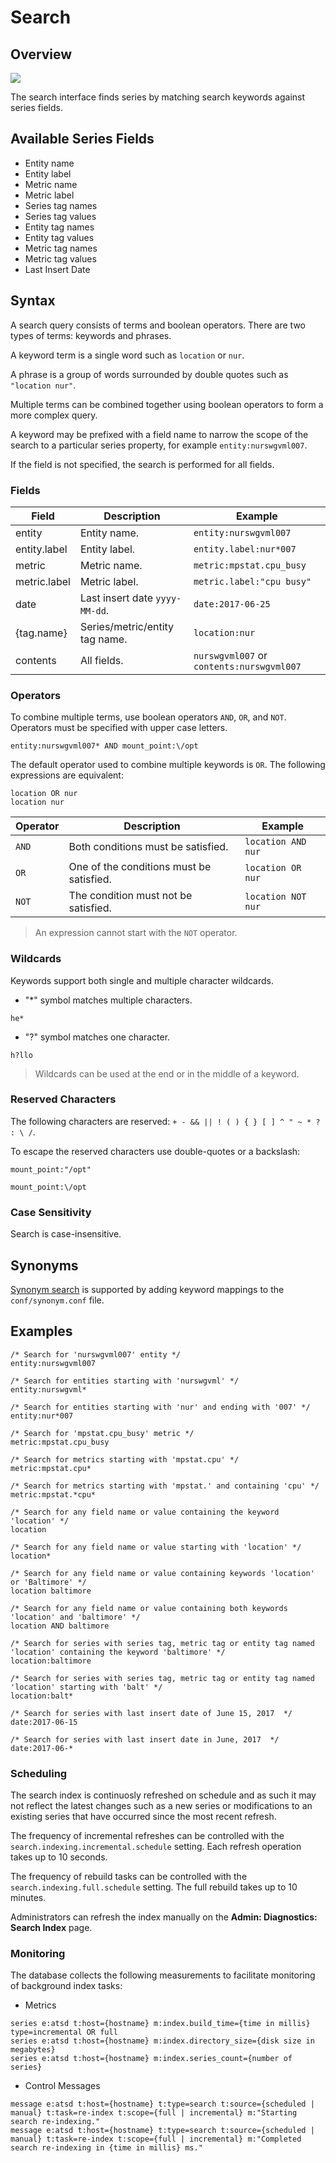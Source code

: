 # Search

## Overview

![](images/search.png)

The search interface finds series by matching search keywords against series fields.

## Available Series Fields

* Entity name
* Entity label
* Metric name
* Metric label
* Series tag names
* Series tag values
* Entity tag names
* Entity tag values
* Metric tag names
* Metric tag values
* Last Insert Date

## Syntax

A search query consists of terms and boolean operators. There are two types of terms: keywords and phrases.

A keyword term is a single word such as `location` or `nur`.

A phrase is a group of words surrounded by double quotes such as `"location nur"`.

Multiple terms can be combined together using boolean operators to form a more complex query.

A keyword may be prefixed with a field name to narrow the scope of the search to a particular series property, for example `entity:nurswgvml007`.

If the field is not specified, the search is performed for all fields.

### Fields

| **Field** | **Description** | **Example** |
|---|---|---|
| entity | Entity name. | `entity:nurswgvml007` |
| entity.label | Entity label. | `entity.label:nur*007` |
| metric | Metric name. | `metric:mpstat.cpu_busy` |
| metric.label | Metric label. | `metric.label:"cpu busy"` |
| date | Last insert date `yyyy-MM-dd`. | `date:2017-06-25` |
| {tag.name} | Series/metric/entity tag name. | `location:nur` |
| contents | All fields. | `nurswgvml007` or `contents:nurswgvml007` |

### Operators

To combine multiple terms, use boolean operators `AND`, `OR`, and `NOT`. Operators must be specified with upper case letters.

```ls
entity:nurswgvml007* AND mount_point:\/opt
```

The default operator used to combine multiple keywords is `OR`. The following expressions are equivalent:

```ls
location OR nur
location nur
```

| **Operator** | **Description** | **Example** |
|---|---|---|
| `AND` | Both conditions must be satisfied. | `location AND nur` |
| `OR` | One of the conditions must be satisfied. | `location OR nur` |
| `NOT` | The condition must not be satisfied. | `location NOT nur` |

> An expression cannot start with the `NOT` operator.

### Wildcards

Keywords support both single and multiple character wildcards.

* "*" symbol matches multiple characters.

```ls
he*
```

 * "?" symbol matches one character.

```ls
h?llo
```

> Wildcards can be used at the end or in the middle of a keyword.

### Reserved Characters

The following characters are reserved: `+ - && || ! ( ) { } [ ] ^ " ~ * ? : \ /`.

To escape the reserved characters use double-quotes or a backslash:

```ls
mount_point:"/opt"
```

```ls
mount_point:\/opt
```

### Case Sensitivity

Search is case-insensitive.

## Synonyms

[Synonym search](synonyms.md) is supported by adding keyword mappings to the `conf/synonym.conf` file.

## Examples

```ls
/* Search for 'nurswgvml007' entity */
entity:nurswgvml007     

/* Search for entities starting with 'nurswgvml' */
entity:nurswgvml*     

/* Search for entities starting with 'nur' and ending with '007' */
entity:nur*007     

/* Search for 'mpstat.cpu_busy' metric */
metric:mpstat.cpu_busy     

/* Search for metrics starting with 'mpstat.cpu' */
metric:mpstat.cpu*     

/* Search for metrics starting with 'mpstat.' and containing 'cpu' */
metric:mpstat.*cpu*     

/* Search for any field name or value containing the keyword 'location' */
location     

/* Search for any field name or value starting with 'location' */
location*     

/* Search for any field name or value containing keywords 'location' or 'Baltimore' */
location baltimore     

/* Search for any field name or value containing both keywords 'location' and 'baltimore' */
location AND baltimore     

/* Search for series with series tag, metric tag or entity tag named 'location' containing the keyword 'baltimore' */
location:baltimore     

/* Search for series with series tag, metric tag or entity tag named 'location' starting with 'balt' */
location:balt*

/* Search for series with last insert date of June 15, 2017  */
date:2017-06-15

/* Search for series with last insert date in June, 2017  */
date:2017-06-*
```

### Scheduling

The search index is continuosly refreshed on schedule and as such it may not reflect the latest changes such as a new series or modifications to an existing series that have occurred since the most recent refresh.

The frequency of incremental refreshes can be controlled with the `search.indexing.incremental.schedule` setting. Each refresh operation takes up to 10 seconds.

The frequency of rebuild tasks can be controlled with the `search.indexing.full.schedule` setting. The full rebuild takes up to 10 minutes.

Administrators can refresh the index manually on the **Admin: Diagnostics: Search Index** page.

### Monitoring

The database collects the following measurements to facilitate monitoring of background index tasks:

* Metrics

```ls
series e:atsd t:host={hostname} m:index.build_time={time in millis} type=incremental OR full
series e:atsd t:host={hostname} m:index.directory_size={disk size in megabytes}
series e:atsd t:host={hostname} m:index.series_count={number of series}
```

* Control Messages

```ls
message e:atsd t:host={hostname} t:type=search t:source={scheduled | manual} t:task=re-index t:scope={full | incremental} m:"Starting search re-indexing."
message e:atsd t:host={hostname} t:type=search t:source={scheduled | manual} t:task=re-index t:scope={full | incremental} m:"Completed search re-indexing in {time in millis} ms."
```
